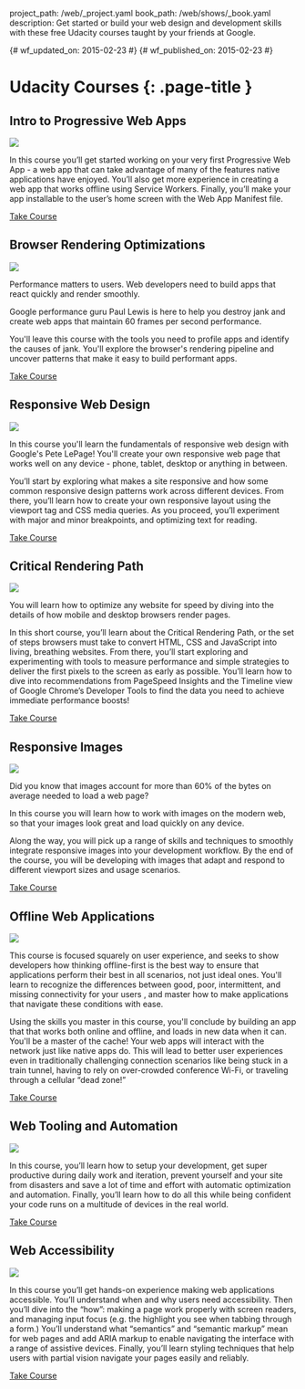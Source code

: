 project_path: /web/_project.yaml
book_path: /web/shows/_book.yaml
description: Get started or build your web design and development skills with these free Udacity courses taught by your friends at Google.

{# wf_updated_on: 2015-02-23 #}
{# wf_published_on: 2015-02-23 #}

# Udacity Courses {: .page-title }

## Intro to Progressive Web Apps

<a href="https://udacity.com/ud811">
  <img src="img/ud811.jpg" class="attempt-right">
</a>

In this course you’ll get started working on your very first Progressive
Web App - a web app that can take advantage of many of the features native
applications have enjoyed. You’ll also get more experience in creating a
web app that works offline using Service Workers. Finally, you’ll make your
app installable to the user’s home screen with the Web App Manifest file.

[Take Course](https://udacity.com/ud811)

<div style="clear:both;"></div>

## Browser Rendering Optimizations

<a href="https://udacity.com/ud860">
  <img src="img/ud860.jpg" class="attempt-right">
</a>

Performance matters to users. Web developers need to build apps that react
quickly and render smoothly.

Google performance guru Paul Lewis is here to help you destroy jank and
create web apps that maintain 60 frames per second performance.

You'll leave this course with the tools you need to profile apps and identify
the causes of jank. You'll explore the browser's rendering pipeline and
uncover patterns that make it easy to build performant apps.

[Take Course](https://udacity.com/ud860)

<div style="clear:both;"></div>

## Responsive Web Design

<a href="https://udacity.com/ud893">
  <img src="img/ud893.jpg" class="attempt-right">
</a>

In this course you'll learn the fundamentals of responsive web design with
Google's Pete LePage! You'll create your own responsive web page that works
well on any device - phone, tablet, desktop or anything in between.

You’ll start by exploring what makes a site responsive and how some common
responsive design patterns work across different devices. From there, you’ll
learn how to create your own responsive layout using the viewport tag and CSS
media queries. As you proceed, you’ll experiment with major and minor
breakpoints, and optimizing text for reading.

[Take Course](https://udacity.com/ud893)

<div style="clear:both;"></div>

## Critical Rendering Path

<a href="https://udacity.com/ud884">
  <img src="img/ud884.jpg" class="attempt-right">
</a>

You will learn how to optimize any website for speed by diving into the
details of how mobile and desktop browsers render pages.

In this short course, you’ll learn about the Critical Rendering Path, or the
set of steps browsers must take to convert HTML, CSS and JavaScript into
living, breathing websites. From there, you’ll start exploring and
experimenting with tools to measure performance and simple strategies to
deliver the first pixels to the screen as early as possible. You’ll learn
how to dive into recommendations from PageSpeed Insights and the Timeline
view of Google Chrome’s Developer Tools to find the data you need to achieve
immediate performance boosts!

[Take Course](https://udacity.com/ud884)

<div style="clear:both;"></div>

## Responsive Images

<a href="https://udacity.com/ud882">
  <img src="img/ud882.png" class="attempt-right">
</a>

Did you know that images account for more than 60% of the bytes on average
needed to load a web page?

In this course you will learn how to work with images on the modern web, so
that your images look great and load quickly on any device.

Along the way, you will pick up a range of skills and techniques to smoothly
integrate responsive images into your development workflow. By the end of
the course, you will be developing with images that adapt and respond to
different viewport sizes and usage scenarios.

[Take Course](https://udacity.com/ud882)

<div style="clear:both;"></div>


## Offline Web Applications

<a href="https://udacity.com/ud899">
  <img src="img/ud899.png" class="attempt-right">
</a>

This course is focused squarely on user experience, and seeks to show
developers how thinking offline-first is the best way to ensure that
applications perform their best in all scenarios, not just ideal ones. You'll
learn to recognize the differences between good, poor, intermittent, and
missing connectivity for your users , and master how to make applications
that navigate these conditions with ease.

Using the skills you master in this course, you'll conclude by building an
app that that works both online and offline, and loads in new data when it
can. You'll be a master of the cache! Your web apps will interact with the
network just like native apps do. This will lead to better user experiences
even in traditionally challenging connection scenarios like being stuck in a
train tunnel, having to rely on over-crowded conference Wi-Fi, or traveling
through a cellular “dead zone!”

[Take Course](https://udacity.com/ud899)

<div style="clear:both;"></div>

## Web Tooling and Automation

<a href="https://udacity.com/ud892">
  <img src="img/ud892.jpg" class="attempt-right">
</a>

In this course, you’ll learn how to setup your development, get super
productive during daily work and iteration, prevent yourself and your site
from disasters and save a lot of time and effort with automatic optimization
and automation. Finally, you’ll learn how to do all this while being confident
your code runs on a multitude of devices in the real world.

[Take Course](https://udacity.com/ud892)

<div style="clear:both;"></div>


## Web Accessibility

<a href="https://udacity.com/ud891">
  <img src="img/ud891.jpg" class="attempt-right">
</a>

In this course you’ll get hands-on experience making web applications
accessible. You’ll understand when and why users need accessibility. Then
you’ll dive into the “how”: making a page work properly with screen readers,
and managing input focus (e.g. the highlight you see when tabbing through a
form.) You’ll understand what “semantics” and “semantic markup” mean for web
pages and add ARIA markup to enable navigating the interface with a range of
assistive devices. Finally, you’ll learn styling techniques that help users
with partial vision navigate your pages easily and reliably.

[Take Course](https://udacity.com/ud891)

<div style="clear:both;"></div>

